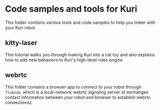 # Code samples and tools for Kuri
This folder contains various tools and code samples to help you tinker with 
your Kuri robot.

## kitty-laser
This tutorial walks you through making Kuri into a cat toy and also explains 
how to add new behaviors to Kuri's high-level rules engine

## webrtc
This folder contains a browser app to connect to your robot
through `flubnub`, which is a local-network webrtc signaling server (it 
exchanges contact information between your robot and browser to establish 
webrtc connections).
